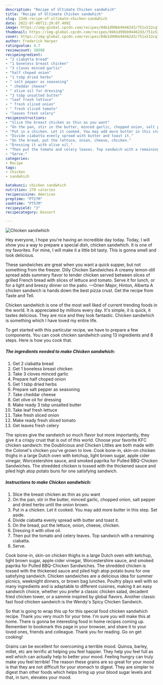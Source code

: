 ```yaml
---
description: "Recipe of Ultimate Chicken sandwhich"
title: "Recipe of Ultimate Chicken sandwhich"
slug: 1346-recipe-of-ultimate-chicken-sandwhich
date: 2022-07-06T11:29:07.499Z
image: https://img-global.cpcdn.com/recipes/04b1d99bb94462d3/751x532cq70/chicken-sandwhich-recipe-main-photo.jpg
thumbnail: https://img-global.cpcdn.com/recipes/04b1d99bb94462d3/751x532cq70/chicken-sandwhich-recipe-main-photo.jpg
cover: https://img-global.cpcdn.com/recipes/04b1d99bb94462d3/751x532cq70/chicken-sandwhich-recipe-main-photo.jpg
author: Frederick Harper
ratingvalue: 4.7
reviewcount: 38598
recipeingredient:
- "2 ciabatta bread"
- "1 boneless breast chicken"
- "3 cloves minced garlic"
- "half choped onion"
- "1 tsbp dried herbs"
- " salt pepper as seasoning"
- " cheddar cheese"
- " olive oil for dressing"
- "3 tsbp unsalted butter"
- "leaf fresh lettuce"
- " fresh sliced onion"
- " fresh sliced tomato"
- "leaves fresh celery"
recipeinstructions:
- "Slice the breast chicken as thin as you want"
- "On the pan, stir in the butter, minced garlic, chopped onion, salt pepper and dried herbs until the onion brown."
- "Put in a chicken. Let it cooked. You may add more butter in this step. Set aside."
- "Divide ciabatta evenly spread with butter and toast it."
- "On the bread, put the lettuce, onion, cheese, chicken."
- "Dressing it with olive oil."
- "Then put the tomato and celery leaves. Top sandwich with a remaining ciabatta."
- "Serve."
categories:
- Recipe
tags:
- chicken
- sandwhich

katakunci: chicken sandwhich 
nutrition: 270 calories
recipecuisine: American
preptime: "PT27M"
cooktime: "PT57M"
recipeyield: "3"
recipecategory: Dessert

---
```



![Chicken sandwhich](https://img-global.cpcdn.com/recipes/04b1d99bb94462d3/751x532cq70/chicken-sandwhich-recipe-main-photo.jpg)

Hey everyone, I hope you're having an incredible day today. Today, I will show you a way to prepare a special dish, chicken sandwhich. It is one of my favorites. For mine, I will make it a little bit tasty. This is gonna smell and look delicious.

These sandwiches are great when you want a quick supper, but not something from the freezer. Dilly Chicken Sandwiches A creamy lemon-dill spread adds summery flavor to tender chicken served between slices of grilled French bread with slices of lettuce and tomato. Serve it for lunch, or for a light and breezy dinner on the patio. —Orien Major, Hinton, Alberta A chicken sandwich is hands down the best pizza crust. Get the recipe from Taste and Tell.

Chicken sandwhich is one of the most well liked of current trending foods in the world. It is appreciated by millions every day. It's simple, it is quick, it tastes delicious. They are nice and they look fantastic. Chicken sandwhich is something which I have loved my entire life.


To get started with this particular recipe, we have to prepare a few components. You can cook chicken sandwhich using 13 ingredients and 8 steps. Here is how you cook that.

<!--inarticleads1-->

##### The ingredients needed to make Chicken sandwhich:

1. Get 2 ciabatta bread
1. Get 1 boneless breast chicken
1. Take 3 cloves minced garlic
1. Prepare half choped onion
1. Get 1 tsbp dried herbs
1. Prepare  salt pepper as seasoning
1. Take  cheddar cheese
1. Get  olive oil for dressing
1. Make ready 3 tsbp unsalted butter
1. Take leaf fresh lettuce
1. Take  fresh sliced onion
1. Make ready  fresh sliced tomato
1. Get leaves fresh celery


The spices give the sandwich so much flavor but more importantly, they give it a crispy crust that is out of this world. Choose your favorite KFC chicken sandwich: the Doublicious and Chicken Littles are both made with the Colonel&#39;s chicken you&#39;ve grown to love. Cook bone-in, skin-on chicken thighs in a large Dutch oven with ketchup, light brown sugar, apple cider vinegar, Worcestershire sauce, and smoked paprika for Pulled BBQ-Chicken Sandwiches. The shredded chicken is tossed with the thickened sauce and piled high atop potato buns for one satisfying sandwich. 

<!--inarticleads2-->

##### Instructions to make Chicken sandwhich:

1. Slice the breast chicken as thin as you want
1. On the pan, stir in the butter, minced garlic, chopped onion, salt pepper and dried herbs until the onion brown.
1. Put in a chicken. Let it cooked. You may add more butter in this step. Set aside.
1. Divide ciabatta evenly spread with butter and toast it.
1. On the bread, put the lettuce, onion, cheese, chicken.
1. Dressing it with olive oil.
1. Then put the tomato and celery leaves. Top sandwich with a remaining ciabatta.
1. Serve.


Cook bone-in, skin-on chicken thighs in a large Dutch oven with ketchup, light brown sugar, apple cider vinegar, Worcestershire sauce, and smoked paprika for Pulled BBQ-Chicken Sandwiches. The shredded chicken is tossed with the thickened sauce and piled high atop potato buns for one satisfying sandwich. Chicken sandwiches are a delicious idea for summer picnics, weeknight dinners, or brown bag lunches. Poultry plays well with so many ingredients and is adaptable to different cuisines, making it an easy sandwich choice, whether you prefer a classic chicken salad, decadent fried chicken tower, or a sammie inspired by global flavors. Another classic fast food chicken sandwich is the Wendy&#39;s Spicy Chicken Sandwich. 

So that is going to wrap this up for this special food chicken sandwhich recipe. Thank you very much for your time. I'm sure you will make this at home. There is gonna be interesting food in home recipes coming up. Remember to bookmark this page in your browser, and share it to your loved ones, friends and colleague. Thank you for reading. Go on get cooking!

Grains can be excellent for overcoming a terrible mood. Quinoa, barley, millet, etc are terrific at helping you feel happier. They help you feel full as well which can actually help to better your mood. Feeling hungry can truly make you feel terrible! The reason these grains are so great for your mood is that they are not difficult for your stomach to digest. They are simpler to digest than other foods which helps bring up your blood sugar levels and that, in turn, elevates your mood.

